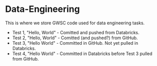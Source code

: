 # Data-Engineering
This is where we store GWSC code used for data engineering tasks.
- Test 1, "Hello, World" - Comitted and pushed from Databricks.
- Test 2, "Hello, World" - Comitted (and pushed?) from GitHub.
- Test 3, "Hello World" - Committed in GitHub. Not yet pulled in Databricks.
- Test 4, "Hello World" - Committed in Databricks before Test 3 pulled from GitHub.